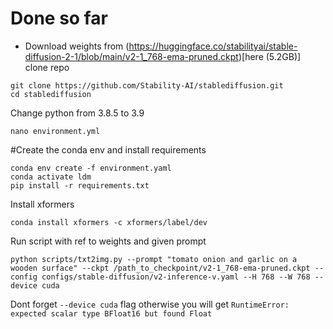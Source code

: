 # Done so far

+ Download weights from (https://huggingface.co/stabilityai/stable-diffusion-2-1/blob/main/v2-1_768-ema-pruned.ckpt)[here (5.2GB)]
clone repo
```
git clone https://github.com/Stability-AI/stablediffusion.git
cd stablediffusion
```

Change python from 3.8.5 to 3.9
```
nano environment.yml
```
#Create the conda env and install requirements
```
conda env create -f environment.yaml
conda activate ldm
pip install -r requirements.txt
```

Install xformers
```
conda install xformers -c xformers/label/dev
```

Run script with ref to weights and given prompt
```
python scripts/txt2img.py --prompt "tomato onion and garlic on a wooden surface" --ckpt /path_to_checkpoint/v2-1_768-ema-pruned.ckpt --config configs/stable-diffusion/v2-inference-v.yaml --H 768 --W 768 --device cuda
```

Dont forget ```--device cuda``` flag otherwise you will get ```RuntimeError: expected scalar type BFloat16 but found Float```
